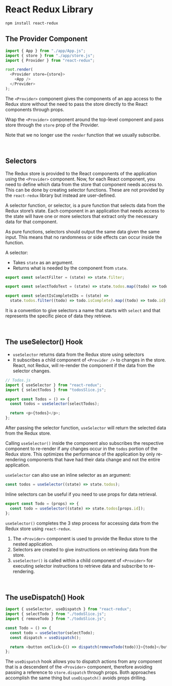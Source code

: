 # React Redux Library

```
npm install react-redux
```

## The Provider Component

```js
import { App } from "./app/App.js";
import { store } from "./app/store.js";
import { Provider } from "react-redux";

root.render(
  <Provider store={store}>
    <App />
  </Provider>
);
```

The `<Provider>` component gives the components of an app access to the Redux store without the need to pass the store directly to the React components through props.

Wrap the `<Provider>` component around the top-level component and pass store through the `store` prop of the Provider.

Note that we no longer use the `render` function that we usually subscribe.

<br>

## Selectors

The Redux store is provided to the React components of the application using the `<Provider>` component. Now, for each React component, you need to define which data from the store that component needs access to. This can be done by creating selector functions. These are not provided by the `react-redux` library but instead are user-defined.

A selector function, or selector, is a pure function that selects data from the Redux store’s state. Each component in an application that needs access to the state will have one or more selectors that extract only the necessary data for that component.

As pure functions, selectors should output the same data given the same input. This means that no randomness or side effects can occur inside the function.

A selector:

- Takes `state` as an argument.
- Returns what is needed by the component from `state`.

```js
export const selectFilter = (state) => state.filter;

export const selectTodoText = (state) => state.todos.map((todo) => todo.text);

export const selectIsCompleteIDs = (state) =>
  state.todos.filter((todo) => todo.isComplete).map((todo) => todo.id);
```

It is a convention to give selectors a name that starts with `select` and that represents the specific piece of data they retrieve.

<br>

## The useSelector() Hook

- `useSelector` returns data from the Redux store using selectors
- It subscribes a child component of `<Provider />` to changes in the store. React, not Redux, will re-render the component if the data from the selector changes.

```js
// Todos.js
import { useSelector } from "react-redux";
import { selectTodos } from "todosSlice.js";

export const Todos = () => {
  const todos = useSelector(selectTodos);

  return <p>{todos}</p>;
};
```

After passing the selector function, `useSelector` will return the selected data from the Redux store.

Calling `useSelector()` inside the component also subscribes the respective component to re-render if any changes occur in the `todos` portion of the Redux store. This optimizes the performance of the application by only re-rendering components that have had their data change and not the entire application.

`useSelector` can also use an inline selector as an argument:

```js
const todos = useSelector((state) => state.todos);
```

Inline selectors can be useful if you need to use props for data retrieval.

```js
export const Todo = (props) => {
  const todo = useSelector((state) => state.todos[props.id]);
};
```

`useSelector()` completes the 3 step process for accessing data from the Redux store using `react-redux`.

1. The `<Provider>` component is used to provide the Redux store to the nested application.
2. Selectors are created to give instructions on retrieving data from the store.
3. `useSelector()` is called within a child component of `<Provider>` for executing selector instructions to retrieve data and subscribe to re-rendering.

<br>

## The useDispatch() Hook

```js
import { useSelector, useDispatch } from "react-redux";
import { selectTodo } from "./todoSlice.js";
import { removeTodo } from "./todoSlice.js";

const Todo = () => {
  const todo = useSelector(selectTodo);
  const dispatch = useDispatch();

  return <button onClick={() => dispatch(removeTodo(todo))}>{todo}</button>;
};
```

The `useDispatch` hook allows you to dispatch actions from any component that is a descendent of the `<Provider>` component, therefore avoiding passing a reference to `store.dispatch` through props. Both approaches accomplish the same thing but `useDispatch()` avoids props drilling.

<br>
